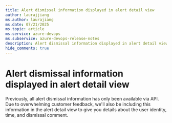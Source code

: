 ```yaml
---
title: Alert dismissal information displayed in alert detail view
author: laurajjiang
ms.author: laurajiang
ms.date: 07/21/2025
ms.topic: article
ms.service: azure-devops
ms.subservice: azure-devops-release-notes
description: Alert dismissal information displayed in alert detail view
hide_comments: true
---
```


# Alert dismissal information displayed in alert detail view

Previously, all alert dismissal information has only been available via API. Due to overwhelming customer feedback, we'll also be including this information in the alert detail view to give you details about the user identity, time, and dismissal comment.
